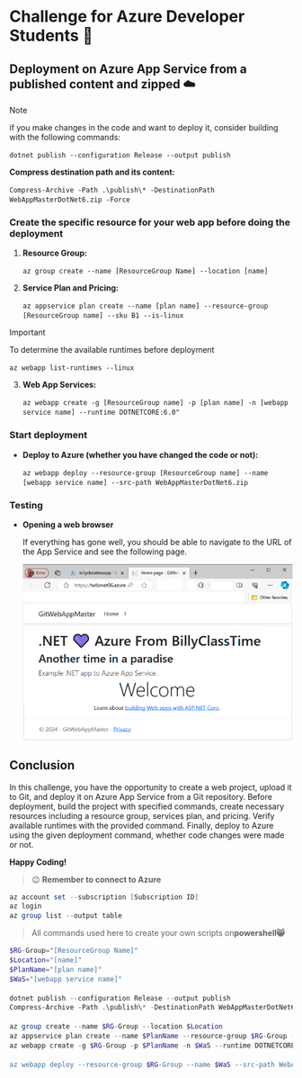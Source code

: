 # Challenge for Azure Developer Students :green_apple:
## Deployment on Azure App Service from a published content and zipped :cloud:	

> [!NOTE]
>
> if you make changes in the code and want to deploy it, consider building with the following commands:
>
> `dotnet publish --configuration Release --output publish`
>
> **Compress destination path and its content:**
>
> `Compress-Archive -Path .\publish\* -DestinationPath WebAppMasterDotNet6.zip -Force`

### Create the specific resource for your web app before doing the deployment

1. **Resource Group:**

   `az group create --name [ResourceGroup Name] --location [name]`

2. **Service Plan and Pricing:**

   `az appservice plan create --name [plan name] --resource-group [ResourceGroup name] --sku B1 --is-linux`

> [!IMPORTANT]
>
> To determine the available runtimes before deployment
>
> `az webapp list-runtimes --linux`

3. **Web App Services:**

   `az webapp create -g [ResourceGroup name] -p [plan name] -n [webapp service name] --runtime DOTNETCORE:6.0"`

### Start deployment

- **Deploy to Azure (whether you have changed the code or not):**

  `az webapp deploy --resource-group [ResourceGroup name] --name [webapp service name] --src-path WebAppMasterDotNet6.zip`

### **Testing**

- **Opening a web browser**

  If everything has gone well, you should be able to navigate to the URL of the App Service and see the following page.

  ![](img/01.png)

## Conclusion

In this challenge, you have the opportunity to create a web project, upload it to Git, and deploy it on Azure App Service from a Git repository. Before deployment, build the project with specified commands, create necessary resources including a resource group, services plan, and pricing. Verify available runtimes with the provided command. Finally, deploy to Azure using the given deployment command, whether code changes were made or not.

**Happy Coding!**



> :wink: **Remember to connect to Azure**

```powershell
az account set --subscription [Subscription ID]
az login
az group list --output table
```

> All commands used here to create your own scripts ​on **​pow​er​sh​el​l:smile_cat:**

```powershell
$RG-Group="[ResourceGroup Name]"
$Location="[name]"
$PlanName="[plan name]"
$WaS="[webapp service name]"

dotnet publish --configuration Release --output publish
Compress-Archive -Path .\publish\* -DestinationPath WebAppMasterDotNet6.zip -Force

az group create --name $RG-Group --location $Location
az appservice plan create --name $PlanName --resource-group $RG-Group --sku B1 --is-linux
az webapp create -g $RG-Group -p $PlanName -n $WaS --runtime DOTNETCORE:6.0"

az webapp deploy --resource-group $RG-Group --name $WaS --src-path WebAppMasterDotNet6.zip`
```

